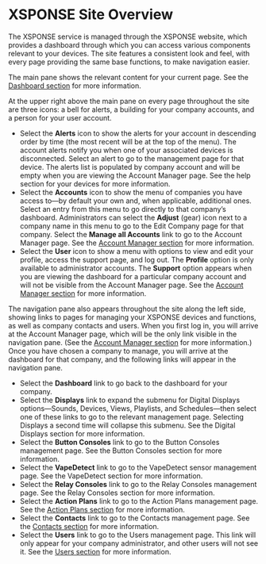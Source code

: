 # XSPONSE Site Overview

The XSPONSE service is managed through the XSPONSE website, which provides a dashboard through which you can access various components relevant to your devices. The site features a consistent look and feel, with every page providing the same base functions, to make navigation easier. 

The main pane shows the relevant content for your current page. See the [Dashboard section](dashboard.md) for more information.

At the upper right above the main pane on every page throughout the site are three icons: a bell for alerts, a building for your company accounts, and a person for your user account. 
-	Select the **Alerts** icon to show the alerts for your account in descending order by time (the most recent will be at the top of the menu). The account alerts notify you when one of your associated devices is disconnected. Select an alert to go to the management page for that device. The alerts list is populated by company account and will be empty when you are viewing the Account Manager page. See the help section for your devices for more information.
-	Select the **Accounts** icon to show the menu of companies you have access to—by default your own and, when applicable, additional ones. Select an entry from this menu to go directly to that company’s dashboard. Administrators can select the **Adjust** (gear) icon next to a company name in this menu to go to the Edit Company page for that company. Select the **Manage all Accounts** link to go to the Account Manager page. See the [Account Manager section](account-manager.md) for more information.
-	Select the **User** icon to show a menu with options to view and edit your profile, access the support page, and log out. The **Profile** option is only available to administrator accounts. The **Support** option appears when you are viewing the dashboard for a particular company account and will not be visible from the Account Manager page. See the [Account Manager section](account-manager.md) for more information.

The navigation pane also appears throughout the site along the left side, showing links to pages for managing your XSPONSE devices and functions, as well as company contacts and users. When you first log in, you will arrive at the Account Manager page, which will be the only link visible in the navigation pane. (See the [Account Manager section](account-manager.md) for more information.) Once you have chosen a company to manage, you will arrive at the dashboard for that company, and the following links will appear in the navigation pane. 
-	Select the **Dashboard** link to go back to the dashboard for your company.
-	Select the **Displays** link to expand the submenu for Digital Displays options—Sounds, Devices, Views, Playlists, and Schedules—then select one of these links to go to the relevant management page. Selecting Displays a second time will collapse this submenu. See the Digital Displays section for more information. 
-	Select the **Button Consoles** link to go to the Button Consoles management page. See the Button Consoles section for more information.
-	Select the **VapeDetect** link to go to the VapeDetect sensor management page. See the VapeDetect section for more information.
-	Select the **Relay Consoles** link to go to the Relay Consoles management page. See the Relay Consoles section for more information.
-	Select the **Action Plans** link to go to the Action Plans management page. See the [Action Plans section](action-plans.md) for more information. 
-	Select the **Contacts** link to go to the Contacts management page. See the [Contacts section](contacts-management.md) for more information. 
-	Select the **Users** link to go to the Users management page. This link will only appear for your company administrator, and other users will not see it. See the [Users section](users-management.md) for more information. 
